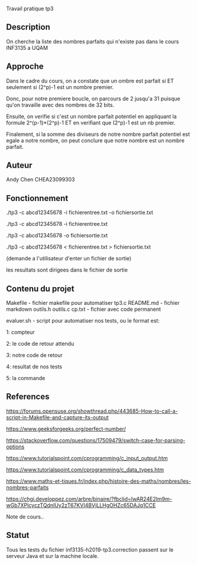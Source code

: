 
Travail pratique tp3

   ## Description

   On cherche la liste des nombres parfaits qui n'existe pas
   dans le cours INF3135 a UQAM

   ## Approche

   Dans le cadre du cours, on a constate que un ombre est parfait si ET seulement si (2^p)-1 est un nombre premier.
   
   Donc, pour notre premiere boucle, on parcours de 2 jusqu'a 31 puisque qu'on travaille avec des nombres de 32 bits.
   
   Ensuite, on verifie si c'est un nombre parfait potentiel en appliquant la formule 2^(p-1)*(2^p)-1 ET en verifiant que (2^p)-1 est un nb premier.

   Finalement, si la somme des diviseurs de notre nombre parfait potentiel est egale a notre nombre, on peut conclure que notre nombre est un nombre parfait.   
   ## Auteur

   Andy Chen CHEA23099303	

   ## Fonctionnement

   ./tp3 -c abcd12345678 -i fichierentree.txt -o fichiersortie.txt

   ./tp3 -c abcd12345678 -i fichierentree.txt

   ./tp3 -c abcd12345678 -o fichiersortie.txt 

   ./tp3 -c abcd12345678 < fichierentree.txt > fichiersortie.txt

   (demande a l'utilisateur d'enter un fichier de sortie)

   les resultats sont dirigees dans le fichier de sortie

   ## Contenu du projet

   Makefile - fichier makefile pour automatiser 
   tp3.c 
   README.md - fichier markdown
   outils.h
   outils.c
   cp.txt - fichier avec code permanent
   
   evaluer.sh - script pour automatiser nos tests, ou le format est:

   1: compteur

   2: le code de retour attendu

   3: notre code de retour

   4: resultat de nos tests

   5: la commande

   ## References
   https://forums.opensuse.org/showthread.php/443685-How-to-call-a-script-in-Makefile-and-capture-its-output

   https://www.geeksforgeeks.org/perfect-number/

   https://stackoverflow.com/questions/17509479/switch-case-for-parsing-options

   https://www.tutorialspoint.com/cprogramming/c_input_output.htm
     
   https://www.tutorialspoint.com/cprogramming/c_data_types.htm

   https://www.maths-et-tiques.fr/index.php/histoire-des-maths/nombres/les-nombres-parfaits   

   https://chgi.developpez.com/arbre/binaire/?fbclid=IwAR24E2Im9m-wGb7XPIcyczTQdnIUy2zT67KVI4BVjLLHgOHZc65DAJq1CCE
   
   Note de cours..

   ## Statut
   
   Tous les tests du fichier inf3135-h2019-tp3.correction passent sur le serveur Java et sur la machine locale.
